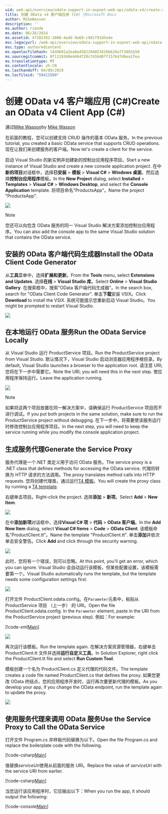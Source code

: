 ```yaml
---
uid: web-api/overview/odata-support-in-aspnet-web-api/odata-v4/create-an-odata-v4-client-app
title: 创建 OData v4 客户端应用 (C#) |Microsoft Docs
author: MikeWasson
description: ''
ms.author: riande
ms.date: 06/26/2014
ms.assetid: 47202362-3808-4add-9a69-c9d1f91d5e4e
msc.legacyurl: /web-api/overview/odata-support-in-aspnet-web-api/odata-v4/create-an-odata-v4-client-app
msc.type: authoredcontent
ms.openlocfilehash: 14d4b01a2ea8a4582294053416b626e7f1801b50
ms.sourcegitcommit: 0f1119340e4464720cfd16d0ff15764746ea1fea
ms.translationtype: MT
ms.contentlocale: zh-CN
ms.lasthandoff: 04/09/2019
ms.locfileid: "59411509"
---
```

# <a name="create-an-odata-v4-client-app-c"></a><span data-ttu-id="e6d2d-102">创建 OData v4 客户端应用 (C#)</span><span class="sxs-lookup"><span data-stu-id="e6d2d-102">Create an OData v4 Client App (C#)</span></span>

<span data-ttu-id="e6d2d-103">通过[Mike Wasson](https://github.com/MikeWasson)</span><span class="sxs-lookup"><span data-stu-id="e6d2d-103">by [Mike Wasson](https://github.com/MikeWasson)</span></span>

<span data-ttu-id="e6d2d-104">在前面的教程，您可以创建支持 CRUD 操作的基本 OData 服务。</span><span class="sxs-lookup"><span data-stu-id="e6d2d-104">In the previous tutorial, you created a basic OData service that supports CRUD operations.</span></span> <span data-ttu-id="e6d2d-105">现在让我们来创建服务的客户端。</span><span class="sxs-lookup"><span data-stu-id="e6d2d-105">Now let's create a client for the service.</span></span>

<span data-ttu-id="e6d2d-106">启动 Visual Studio 的新实例并创建新的控制台应用程序项目。</span><span class="sxs-lookup"><span data-stu-id="e6d2d-106">Start a new instance of Visual Studio and create a new console application project.</span></span> <span data-ttu-id="e6d2d-107">在中**新的项目**对话框中，选择**已安装** &gt; **模板** &gt; **Visual C#** &gt; **Windows 桌面**，然后选择**控制台应用程序**模板。</span><span class="sxs-lookup"><span data-stu-id="e6d2d-107">In the **New Project** dialog, select **Installed** &gt; **Templates** &gt; **Visual C#** &gt; **Windows Desktop**, and select the **Console Application** template.</span></span> <span data-ttu-id="e6d2d-108">将项目命名&quot;ProductsApp&quot;。</span><span class="sxs-lookup"><span data-stu-id="e6d2d-108">Name the project &quot;ProductsApp&quot;.</span></span>

![](create-an-odata-v4-client-app/_static/image1.png)

> [!NOTE]
> <span data-ttu-id="e6d2d-109">您还可以向包含 OData 服务的同一 Visual Studio 解决方案添加控制台应用程序。</span><span class="sxs-lookup"><span data-stu-id="e6d2d-109">You can also add the console app to the same Visual Studio solution that contains the OData service.</span></span>


## <a name="install-the-odata-client-code-generator"></a><span data-ttu-id="e6d2d-110">安装的 OData 客户端代码生成器</span><span class="sxs-lookup"><span data-stu-id="e6d2d-110">Install the OData Client Code Generator</span></span>

<span data-ttu-id="e6d2d-111">从**工具**菜单中，选择**扩展和更新**。</span><span class="sxs-lookup"><span data-stu-id="e6d2d-111">From the **Tools** menu, select **Extensions and Updates**.</span></span> <span data-ttu-id="e6d2d-112">选择**在线** &gt; **Visual Studio 库**。</span><span class="sxs-lookup"><span data-stu-id="e6d2d-112">Select **Online** &gt; **Visual Studio Gallery**.</span></span> <span data-ttu-id="e6d2d-113">在搜索框中，搜索&quot;OData 客户端代码生成器&quot;。</span><span class="sxs-lookup"><span data-stu-id="e6d2d-113">In the search box, search for &quot;OData Client Code Generator&quot;.</span></span> <span data-ttu-id="e6d2d-114">单击**下载**安装 VSIX。</span><span class="sxs-lookup"><span data-stu-id="e6d2d-114">Click **Download** to install the VSIX.</span></span> <span data-ttu-id="e6d2d-115">系统可能提示您重新启动 Visual Studio。</span><span class="sxs-lookup"><span data-stu-id="e6d2d-115">You might be prompted to restart Visual Studio.</span></span>

[![](create-an-odata-v4-client-app/_static/image3.png)](create-an-odata-v4-client-app/_static/image2.png)

## <a name="run-the-odata-service-locally"></a><span data-ttu-id="e6d2d-116">在本地运行 OData 服务</span><span class="sxs-lookup"><span data-stu-id="e6d2d-116">Run the OData Service Locally</span></span>

<span data-ttu-id="e6d2d-117">从 Visual Studio 运行 ProductService 项目。</span><span class="sxs-lookup"><span data-stu-id="e6d2d-117">Run the ProductService project from Visual Studio.</span></span> <span data-ttu-id="e6d2d-118">默认情况下，Visual Studio 启动浏览器应用程序根目录。</span><span class="sxs-lookup"><span data-stu-id="e6d2d-118">By default, Visual Studio launches a browser to the application root.</span></span> <span data-ttu-id="e6d2d-119">请注意 URI;您将在下一步中需要它。</span><span class="sxs-lookup"><span data-stu-id="e6d2d-119">Note the URI; you will need this in the next step.</span></span> <span data-ttu-id="e6d2d-120">使应用程序保持运行。</span><span class="sxs-lookup"><span data-stu-id="e6d2d-120">Leave the application running.</span></span>

![](create-an-odata-v4-client-app/_static/image4.png)

> [!NOTE]
> <span data-ttu-id="e6d2d-121">如果将这两个项目放置在同一解决方案中，请确保运行 ProductService 项目而不进行调试。</span><span class="sxs-lookup"><span data-stu-id="e6d2d-121">If you put both projects in the same solution, make sure to run the ProductService project without debugging.</span></span> <span data-ttu-id="e6d2d-122">在下一步中，将需要使该服务运行时修改控制台应用程序项目。</span><span class="sxs-lookup"><span data-stu-id="e6d2d-122">In the next step, you will need to keep the service running while you modify the console application project.</span></span>


## <a name="generate-the-service-proxy"></a><span data-ttu-id="e6d2d-123">生成服务代理</span><span class="sxs-lookup"><span data-stu-id="e6d2d-123">Generate the Service Proxy</span></span>

<span data-ttu-id="e6d2d-124">服务代理是一个.NET 类定义用于访问 OData 服务。</span><span class="sxs-lookup"><span data-stu-id="e6d2d-124">The service proxy is a .NET class that defines methods for accessing the OData service.</span></span> <span data-ttu-id="e6d2d-125">代理将转换为 HTTP 请求的方法调用。</span><span class="sxs-lookup"><span data-stu-id="e6d2d-125">The proxy translates method calls into HTTP requests.</span></span> <span data-ttu-id="e6d2d-126">您将创建代理类，通过运行[T4 模板](https://msdn.microsoft.com/library/bb126445.aspx)。</span><span class="sxs-lookup"><span data-stu-id="e6d2d-126">You will create the proxy class by running a [T4 template](https://msdn.microsoft.com/library/bb126445.aspx).</span></span>

<span data-ttu-id="e6d2d-127">右键单击项目。</span><span class="sxs-lookup"><span data-stu-id="e6d2d-127">Right-click the project.</span></span> <span data-ttu-id="e6d2d-128">选择**添加** &gt; **新项**。</span><span class="sxs-lookup"><span data-stu-id="e6d2d-128">Select **Add** &gt; **New Item**.</span></span>

![](create-an-odata-v4-client-app/_static/image5.png)

<span data-ttu-id="e6d2d-129">在中**添加新项**对话框中，选择**Visual C# 项** &gt; **代码** &gt; **OData 客户端**。</span><span class="sxs-lookup"><span data-stu-id="e6d2d-129">In the **Add New Item** dialog, select **Visual C# Items** &gt; **Code** &gt; **OData Client**.</span></span> <span data-ttu-id="e6d2d-130">该模板命名&quot;ProductClient.tt&quot;。</span><span class="sxs-lookup"><span data-stu-id="e6d2d-130">Name the template &quot;ProductClient.tt&quot;.</span></span> <span data-ttu-id="e6d2d-131">单击**添加**并依次单击安全警告。</span><span class="sxs-lookup"><span data-stu-id="e6d2d-131">Click **Add** and click through the security warning.</span></span>

[![](create-an-odata-v4-client-app/_static/image7.png)](create-an-odata-v4-client-app/_static/image6.png)

<span data-ttu-id="e6d2d-132">此时，您将有一个错误，则可以忽略。</span><span class="sxs-lookup"><span data-stu-id="e6d2d-132">At this point, you'll get an error, which you can ignore.</span></span> <span data-ttu-id="e6d2d-133">Visual Studio 会自动运行该模板，但某些配置设置，该模板需要第一个。</span><span class="sxs-lookup"><span data-stu-id="e6d2d-133">Visual Studio automatically runs the template, but the template needs some configuration settings first.</span></span>

[![](create-an-odata-v4-client-app/_static/image9.png)](create-an-odata-v4-client-app/_static/image8.png)

<span data-ttu-id="e6d2d-134">打开文件 ProductClient.odata.config。在`Parameter`元素中，粘贴从 ProductService 项目 （上一步） 的 URI。</span><span class="sxs-lookup"><span data-stu-id="e6d2d-134">Open the file ProductClient.odata.config. In the `Parameter` element, paste in the URI from the ProductService project (previous step).</span></span> <span data-ttu-id="e6d2d-135">例如：</span><span class="sxs-lookup"><span data-stu-id="e6d2d-135">For example:</span></span>

[!code-xml[Main](create-an-odata-v4-client-app/samples/sample1.xml)]

[![](create-an-odata-v4-client-app/_static/image11.png)](create-an-odata-v4-client-app/_static/image10.png)

<span data-ttu-id="e6d2d-136">再次运行该模板。</span><span class="sxs-lookup"><span data-stu-id="e6d2d-136">Run the template again.</span></span> <span data-ttu-id="e6d2d-137">在解决方案资源管理器，右键单击 ProductClient.tt 文件并选择**运行自定义工具**。</span><span class="sxs-lookup"><span data-stu-id="e6d2d-137">In Solution Explorer, right click the ProductClient.tt file and select **Run Custom Tool**.</span></span>

<span data-ttu-id="e6d2d-138">模板创建一个名为 ProductClient.cs 定义代理的代码文件。</span><span class="sxs-lookup"><span data-stu-id="e6d2d-138">The template creates a code file named ProductClient.cs that defines the proxy.</span></span> <span data-ttu-id="e6d2d-139">如果您更改 OData 终结点，您的应用程序开发时，运行再次要更新代理的模板。</span><span class="sxs-lookup"><span data-stu-id="e6d2d-139">As you develop your app, if you change the OData endpoint, run the template again to update the proxy.</span></span>

![](create-an-odata-v4-client-app/_static/image12.png)

## <a name="use-the-service-proxy-to-call-the-odata-service"></a><span data-ttu-id="e6d2d-140">使用服务代理来调用 OData 服务</span><span class="sxs-lookup"><span data-stu-id="e6d2d-140">Use the Service Proxy to Call the OData Service</span></span>

<span data-ttu-id="e6d2d-141">打开文件 Program.cs 并样板代码替换为以下。</span><span class="sxs-lookup"><span data-stu-id="e6d2d-141">Open the file Program.cs and replace the boilerplate code with the following.</span></span>

[!code-csharp[Main](create-an-odata-v4-client-app/samples/sample2.cs)]

<span data-ttu-id="e6d2d-142">值替换*serviceUri*使用从前面的服务 URI。</span><span class="sxs-lookup"><span data-stu-id="e6d2d-142">Replace the value of *serviceUri* with the service URI from earlier.</span></span>

[!code-csharp[Main](create-an-odata-v4-client-app/samples/sample3.cs)]

<span data-ttu-id="e6d2d-143">当您运行该应用程序时，它应输出以下：</span><span class="sxs-lookup"><span data-stu-id="e6d2d-143">When you run the app, it should output the following:</span></span>

[!code-console[Main](create-an-odata-v4-client-app/samples/sample4.cmd)]
